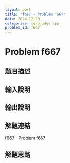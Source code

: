 ```yaml
---
layout: post
title: "f667 - Problem f667"
date: 2024-12-20
categories: zerojudge cpp
problem_id: f667
---
```


# Problem f667

## 題目描述



## 輸入說明



## 輸出說明



## 解題連結

[f667 - Problem f667](https://zerojudge.tw/ShowProblem?problemid=f667)

## 解題思路

